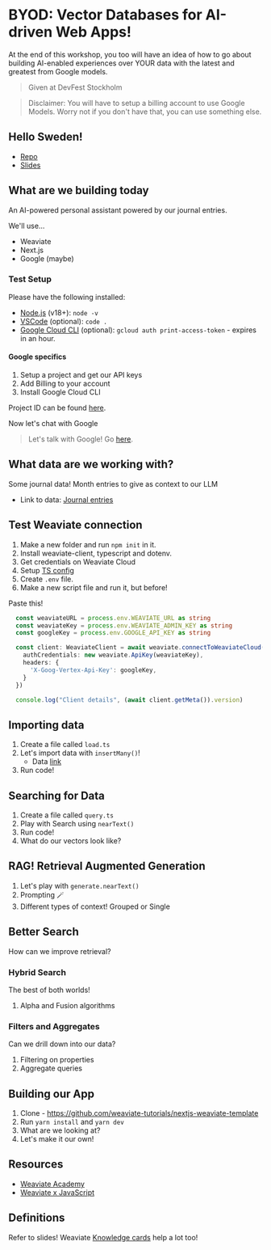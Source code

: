 # BYOD: Vector Databases for AI-driven Web Apps!

At the end of this workshop, you too will have an idea of how to go about building AI-enabled experiences over YOUR data with the latest and greatest from Google models.

> Given at DevFest Stockholm

> Disclaimer: You will have to setup a billing account to use Google Models. Worry not if you don't have that, you can use something else.

## Hello Sweden! 

- [Repo](https://github.com/malgamves/byod-javascript-workshop)
- [Slides](https://drive.google.com/file/d/1BvYjUXTskAvsNWghrUjyUDe_JVoMenzK/view?usp=sharing)

## What are we building today

An AI-powered personal assistant powered by our journal entries.

We'll use...
- Weaviate
- Next.js
- Google (maybe)

### Test Setup

Please have the following installed:

- [Node.js](https://nodejs.org/en/download/current) (v18+): `node -v`
- [VSCode](https://code.visualstudio.com/download) (optional): `code .`
- [Google Cloud CLI](https://cloud.google.com/sdk/docs/downloads-interactive) (optional): `gcloud auth print-access-token` - expires in an hour.

#### Google specifics

1. Setup a project and get our API keys 
2. Add Billing to your account 
3. Install Google Cloud CLI

Project ID can be found [here](https://console.cloud.google.com/welcome).

Now let's chat with Google
> Let's talk with Google! Go [here](https://console.cloud.google.com/vertex-ai/studio/chat).

## What data are we working with? 

Some journal data! Month entries to give as context to our LLM
- Link to data: [Journal entries](./journal.json)


## Test Weaviate connection

1. Make a new folder and run `npm init` in it.
2. Install weaviate-client, typescript and dotenv.
3. Get credentials on Weaviate Cloud
4. Setup [TS config](./tsconfig.json)
5. Create `.env` file.
6. Make a new script file and run it, but before! 


Paste this! 

```ts
  const weaviateURL = process.env.WEAVIATE_URL as string
  const weaviateKey = process.env.WEAVIATE_ADMIN_KEY as string
  const googleKey = process.env.GOOGLE_API_KEY as string

  const client: WeaviateClient = await weaviate.connectToWeaviateCloud(weaviateURL, {
    authCredentials: new weaviate.ApiKey(weaviateKey),
    headers: {
      'X-Goog-Vertex-Api-Key': googleKey,  
    }
  })

  console.log("Client details", (await client.getMeta()).version)
```

## Importing data

1. Create a file called `load.ts`
2. Let's import data with `insertMany()`! 
    - Data [link](./journal.json)
3. Run code! 

## Searching for Data

1. Create a file called `query.ts`
2. Play with Search using `nearText()`
3. Run code! 
4. What do our vectors look like?


## RAG! Retrieval Augmented Generation

1. Let's play with `generate.nearText()`
2. Prompting 🪄
3. Different types of context! Grouped or Single


## Better Search
How can we improve retrieval?

### Hybrid Search

The best of both worlds! 
1. Alpha and Fusion algorithms

### Filters and Aggregates
Can we drill down into our data?

1. Filtering on properties
2. Aggregate queries


## Building our App

1. Clone - https://github.com/weaviate-tutorials/nextjs-weaviate-template
2. Run `yarn install` and `yarn dev`
3. What are we looking at?
4. Let's make it our own! 


## Resources

- [Weaviate Academy](https://weaviate.io/developers/academy)
- [Weaviate x JavaScript](https://weaviate.io/javascript)

## Definitions

Refer to slides! Weaviate [Knowledge cards](https://weaviate.io/learn/knowledgecards) help a lot too! 

